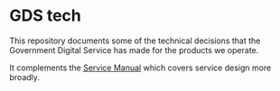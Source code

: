 # GDS tech

This repository documents some of the technical decisions that the
Government Digital Service has made for the products we operate.

It complements the [Service Manual](https://www.gov.uk/service-manual) which
covers service design more broadly.
